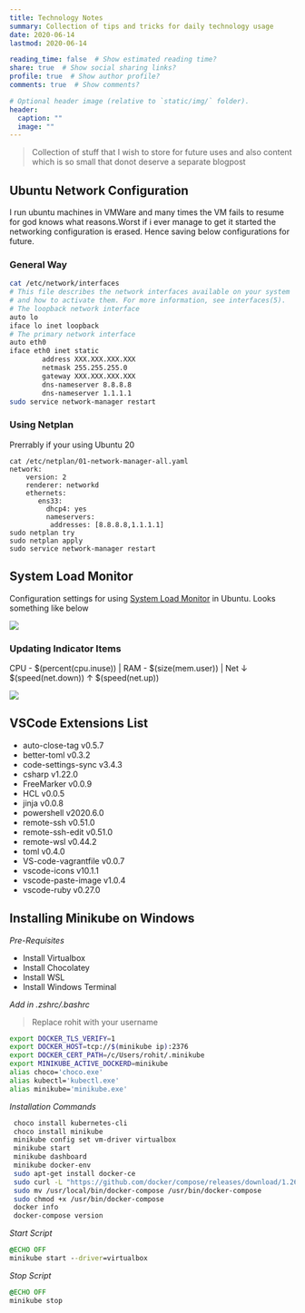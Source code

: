 ```yaml
---
title: Technology Notes
summary: Collection of tips and tricks for daily technology usage
date: 2020-06-14
lastmod: 2020-06-14

reading_time: false  # Show estimated reading time?
share: true  # Show social sharing links?
profile: true  # Show author profile?
comments: true  # Show comments?

# Optional header image (relative to `static/img/` folder).
header:
  caption: ""
  image: ""
---
```


> Collection of stuff that I wish to store for future uses and also content which is so small that donot deserve a separate blogpost

## Ubuntu Network Configuration 

I run ubuntu machines in VMWare and many times the VM fails to resume for god knows what reasons.Worst if i ever manage to get it started the networking configuration is erased. Hence saving below configurations for future.

### General Way
```bash
cat /etc/network/interfaces
# This file describes the network interfaces available on your system
# and how to activate them. For more information, see interfaces(5).
# The loopback network interface
auto lo
iface lo inet loopback
# The primary network interface
auto eth0
iface eth0 inet static
        address XXX.XXX.XXX.XXX
        netmask 255.255.255.0
        gateway XXX.XXX.XXX.XXX
        dns-nameserver 8.8.8.8
        dns-nameserver 1.1.1.1
sudo service network-manager restart
```
### Using Netplan

Prerrably if your using Ubuntu 20

```shell
cat /etc/netplan/01-network-manager-all.yaml
network:
    version: 2
    renderer: networkd
    ethernets:
       ens33:
         dhcp4: yes
         nameservers:
          addresses: [8.8.8.8,1.1.1.1]
sudo netplan try
sudo netplan apply
sudo service network-manager restart
```
## System Load Monitor

Configuration settings for using [System Load Monitor](https://launchpad.net/indicator-multiload) in Ubuntu.
Looks something like below

![](system_load_monitor.png)

### Updating Indicator Items

CPU - $(percent(cpu.inuse)) | RAM - $(size(mem.user)) | Net  ↓ $(speed(net.down)) ↑ $(speed(net.up)) 

![](indicator-multiload.png)

## VSCode Extensions List

- auto-close-tag v0.5.7
- better-toml v0.3.2
- code-settings-sync v3.4.3
- csharp v1.22.0
- FreeMarker v0.0.9
- HCL v0.0.5
- jinja v0.0.8
- powershell v2020.6.0
- remote-ssh v0.51.0
- remote-ssh-edit v0.51.0
- remote-wsl v0.44.2
- toml v0.4.0
- VS-code-vagrantfile v0.0.7
- vscode-icons v10.1.1
- vscode-paste-image v1.0.4
- vscode-ruby v0.27.0

## Installing Minikube on Windows

*Pre-Requisites*

- Install Virtualbox
- Install Chocolatey
- Install WSL
- Install Windows Terminal

*Add in .zshrc/.bashrc*

> Replace rohit with your username

 ```bash
export DOCKER_TLS_VERIFY=1
export DOCKER_HOST=tcp://$(minikube ip):2376
export DOCKER_CERT_PATH=/c/Users/rohit/.minikube
export MINIKUBE_ACTIVE_DOCKERD=minikube
alias choco='choco.exe'
alias kubectl='kubectl.exe'
alias minikube='minikube.exe'
 ```

*Installation Commands*

```bash
 choco install kubernetes-cli
 choco install minikube
 minikube config set vm-driver virtualbox
 minikube start
 minikube dashboard
 minikube docker-env
 sudo apt-get install docker-ce
 sudo curl -L "https://github.com/docker/compose/releases/download/1.26.0/docker-compose-$(uname -s)-$(uname -m)"  -o /usr/local/bin/docker-compose
 sudo mv /usr/local/bin/docker-compose /usr/bin/docker-compose
 sudo chmod +x /usr/bin/docker-compose
 docker info
 docker-compose version
 ```

 *Start Script*

 ```bat
@ECHO OFF
minikube start --driver=virtualbox
 ```

 *Stop Script*

```bat
@ECHO OFF
minikube stop
```